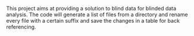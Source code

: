This project aims at providing a solution to blind data for blinded data analysis.
The code will generate a list of files from a directory and rename every file with a certain suffix and save the changes in a table for back referencing.
